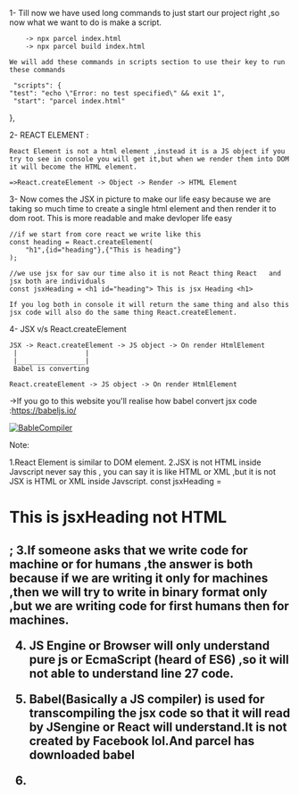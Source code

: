 1- Till now we have used long commands to just start our project right ,so now what we want to do is make a script.

        -> npx parcel index.html
        -> npx parcel build index.html

    We will add these commands in scripts section to use their key to run these commands

     "scripts": {
    "test": "echo \"Error: no test specified\" && exit 1",
     "start": "parcel index.html"
  },

2- REACT ELEMENT :

    React Element is not a html element ,instead it is a JS object if you try to see in console you will get it,but when we render them into DOM it will become the HTML element.

    =>React.createElement -> Object -> Render -> HTML Element       

3- Now comes the JSX in picture to make our life easy because we are taking so much time to create a single html element and then render it to dom root. This is more readable and make devloper life easy

    //if we start from core react we write like this
    const heading = React.createElement(
        "h1",{id="heading"},{"This is heading"}
    );

    //we use jsx for sav our time also it is not React thing React   and jsx both are individuals
    const jsxHeading = <h1 id="heading"> This is jsx Heading <h1>

    If you log both in console it will return the same thing and also this jsx code will also do the same thing React.createElement.

4-  JSX v/s React.createElement

    JSX -> React.createElement -> JS object -> On render HtmlElement 
     |                 |
     |_________________| 
     Babel is converting 

    React.createElement -> JS object -> On render HtmlElement 


->If you go to this website you'll realise how babel convert jsx code :https://babeljs.io/

   [ ![BableCompiler](NamasteReact/Ep3_LayingFoundation/Img/EC81DF4B-8A39-4B2F-8C7F-14E0772E90CC.png?raw=true "Title")](https://github.com/anujjha13/NamasteReact/blob/main/Ep3_LayingFoundation/Img/EC81DF4B-8A39-4B2F-8C7F-14E0772E90CC.png)

Note:

 1.React Element is similar to DOM element.
 2.JSX is not HTML inside Javscript never say this , you can say it is like HTML or XML ,but it is not JSX is HTML or XML inside Javscript.
    const jsxHeading = <h1>This is jsxHeading not HTML <h2>;
 3.If someone asks that we write code for machine or for humans ,the answer is both because if we are writing it only for machines ,then we will try to write in binary format only ,but we are writing code for first humans then for machines.

 4. JS Engine or Browser will only understand pure js or EcmaScript (heard of ES6) ,so it will not able to understand line 27 code.

 5. Babel(Basically a JS compiler) is used for transcompiling the jsx code so that it will read by JSengine or React will understand.It is not created by Facebook lol.And parcel has downloaded babel 

 6. 
